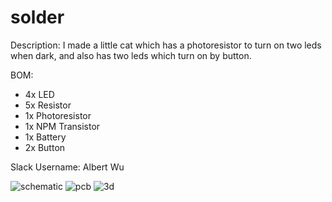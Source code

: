 # solder

Description:
I made a little cat which has a photoresistor to turn on two leds when dark, and also has two leds which turn on by button.

BOM:
- 4x LED
- 5x Resistor
- 1x Photoresistor
- 1x NPM Transistor
- 1x Battery
- 2x Button


Slack Username: Albert Wu

![schematic](https://github.com/user-attachments/assets/b2fb7d0e-62a8-46df-97ea-9adcec8bd9f9)
![pcb](https://github.com/user-attachments/assets/0e04eefa-2da5-43c0-9df4-df4b9b5cfd0b)
![3d](https://github.com/user-attachments/assets/a033f828-5ff1-4299-8df4-fb6c57536f0c)
